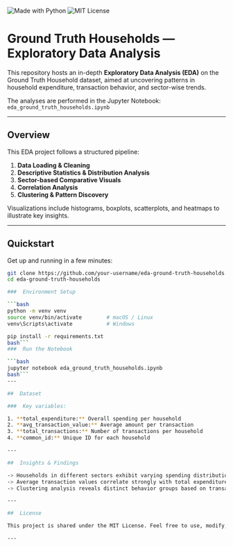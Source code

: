 <!-- Header badge examples -->
![Made with Python](https://img.shields.io/badge/Made%20with-Python-blue)
![MIT License](https://img.shields.io/badge/License-MIT-green)

# Ground Truth Households — Exploratory Data Analysis

This repository hosts an in-depth **Exploratory Data Analysis (EDA)** on the Ground Truth Household dataset, aimed at uncovering patterns in household expenditure, transaction behavior, and sector-wise trends.

The analyses are performed in the Jupyter Notebook: `eda_ground_truth_households.ipynb`

---

##  Overview

This EDA project follows a structured pipeline:

1. **Data Loading & Cleaning**  
2. **Descriptive Statistics & Distribution Analysis**  
3. **Sector-based Comparative Visuals**  
4. **Correlation Analysis**  
5. **Clustering & Pattern Discovery**

Visualizations include histograms, boxplots, scatterplots, and heatmaps to illustrate key insights.

---

##  Quickstart

Get up and running in a few minutes:

```bash
git clone https://github.com/your-username/eda-ground-truth-households.git
cd eda-ground-truth-households

###  Environment Setup

```bash
python -m venv venv
source venv/bin/activate        # macOS / Linux
venv\Scripts\activate           # Windows

pip install -r requirements.txt
bash```
###  Run the Notebook

```bash
jupyter notebook eda_ground_truth_households.ipynb
bash```
---

##  Dataset

###  Key variables:

1. **total_expenditure:** Overall spending per household
2. **avg_transaction_value:** Average amount per transaction
3. **total_transactions:** Number of transactions per household
4. **common_id:** Unique ID for each household

---

##  Insights & Findings

-> Households in different sectors exhibit varying spending distributions.
-> Average transaction values correlate strongly with total expenditure.
-> Clustering analysis reveals distinct behavior groups based on transaction patterns.

---

##  License

This project is shared under the MIT License. Feel free to use, modify, and distribute freely.

---
